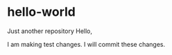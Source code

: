 # hello-world
Just another repository
Hello,

I am making test changes.
I will commit these changes.
